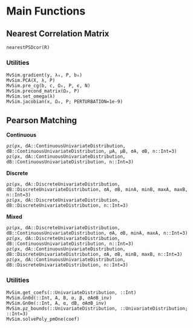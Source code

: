 # Main Functions

## Nearest Correlation Matrix

```@docs
nearestPSDcor(R)
```

### Utilities

```@docs
MvSim.gradient(y, λ₀, P, b₀)
MvSim.PCA(X, λ, P)
MvSim.pre_cg(b, c, Ω₀, P, ϵ, N)
MvSim.precond_matrix(Ω₀, P)
MvSim.set_omega(λ)
MvSim.jacobian(x, Ω₀, P; PERTURBATION=1e-9)
```

## Pearson Matching

**Continuous**

```@docs
ρz(ρx, dA::ContinuousUnivariateDistribution, dB::ContinuousUnivariateDistribution, μA, μB, σA, σB, n::Int=3)
ρz(ρx, dA::ContinuousUnivariateDistribution, dB::ContinuousUnivariateDistribution, n::Int=3)
```

**Discrete**

```@docs
ρz(ρx, dA::DiscreteUnivariateDistribution, dB::DiscreteUnivariateDistribution, σA, σB, minA, minB, maxA, maxB, n::Int=3)
ρz(ρx, dA::DiscreteUnivariateDistribution, dB::DiscreteUnivariateDistribution, n::Int=3)
```

**Mixed**

```@docs
ρz(ρx, dA::DiscreteUnivariateDistribution, dB::ContinuousUnivariateDistribution, σA, σB, minA, maxA, n::Int=3)
ρz(ρx, dA::DiscreteUnivariateDistribution, dB::ContinuousUnivariateDistribution, n::Int=3)
ρz(ρx, dA::ContinuousUnivariateDistribution, dB::DiscreteUnivariateDistribution, σA, σB, minB, maxB, n::Int=3)
ρz(ρx, dA::ContinuousUnivariateDistribution, dB::DiscreteUnivariateDistribution, n::Int=3)
```

### Utilities

```@docs
MvSim.get_coefs(::UnivariateDistribution, ::Int)
MvSim.Gn0d(::Int, A, B, α, β, σAσB_inv)
MvSim.Gn0m(::Int, A, α, dB, σAσB_inv)
MvSim.ρz_bounds(::UnivariateDistribution, ::UnivariateDistribution; ::Int=3)
MvSim.solvePoly_pmOne(coef)
```
